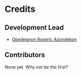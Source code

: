 
# Credits

## Development Lead

* [Gbedegnon Roseric Azondekon](https://rosericazondekon.github.io/) 

## Contributors

None yet. Why not be the first?
